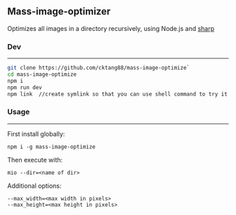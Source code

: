 Mass-image-optimizer
---
Optimizes all images in a directory recursively, using Node.js and [sharp](https://github.com/lovell/sharp)

### Dev
---
```bash
git clone https://github.com/cktang88/mass-image-optimize`
cd mass-image-optimize
npm i
npm run dev
npm link  //create symlink so that you can use shell command to try it out.
```

### Usage
---
First install globally:
```
npm i -g mass-image-optimize
```
Then execute with:
```
mio --dir=<name of dir>
```

Additional options:
```
--max_width=<max width in pixels>
--max_height=<max height in pixels>
```
